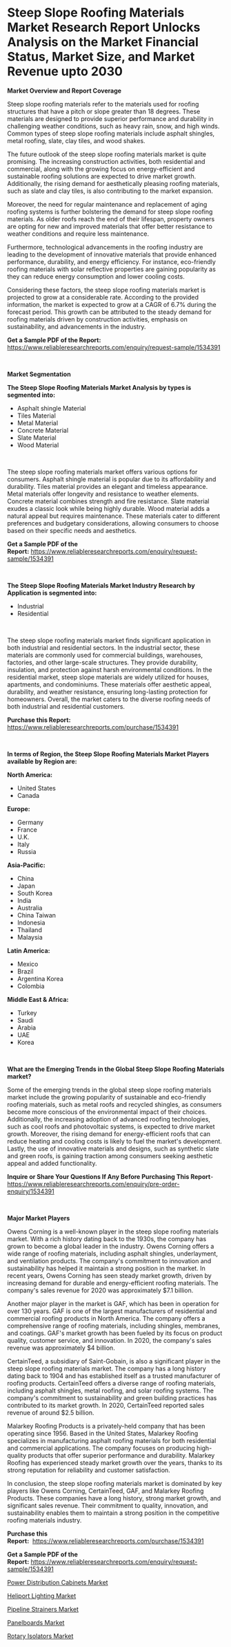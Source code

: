 <p><h1>Steep Slope Roofing Materials Market Research Report Unlocks Analysis on the Market Financial Status, Market Size, and Market Revenue upto 2030</h1></p><p><strong>Market Overview and Report Coverage</strong></p>
<p><p>Steep slope roofing materials refer to the materials used for roofing structures that have a pitch or slope greater than 18 degrees. These materials are designed to provide superior performance and durability in challenging weather conditions, such as heavy rain, snow, and high winds. Common types of steep slope roofing materials include asphalt shingles, metal roofing, slate, clay tiles, and wood shakes.</p><p>The future outlook of the steep slope roofing materials market is quite promising. The increasing construction activities, both residential and commercial, along with the growing focus on energy-efficient and sustainable roofing solutions are expected to drive market growth. Additionally, the rising demand for aesthetically pleasing roofing materials, such as slate and clay tiles, is also contributing to the market expansion.</p><p>Moreover, the need for regular maintenance and replacement of aging roofing systems is further bolstering the demand for steep slope roofing materials. As older roofs reach the end of their lifespan, property owners are opting for new and improved materials that offer better resistance to weather conditions and require less maintenance.</p><p>Furthermore, technological advancements in the roofing industry are leading to the development of innovative materials that provide enhanced performance, durability, and energy efficiency. For instance, eco-friendly roofing materials with solar reflective properties are gaining popularity as they can reduce energy consumption and lower cooling costs.</p><p>Considering these factors, the steep slope roofing materials market is projected to grow at a considerable rate. According to the provided information, the market is expected to grow at a CAGR of 6.7% during the forecast period. This growth can be attributed to the steady demand for roofing materials driven by construction activities, emphasis on sustainability, and advancements in the industry.</p></p>
<p><strong>Get a Sample PDF of the Report:</strong> <a href="https://www.reliableresearchreports.com/enquiry/request-sample/1534391">https://www.reliableresearchreports.com/enquiry/request-sample/1534391</a></p>
<p>&nbsp;</p>
<p><strong>Market Segmentation</strong></p>
<p><strong>The Steep Slope Roofing Materials Market Analysis by types is segmented into:</strong></p>
<p><ul><li>Asphalt shingle Material</li><li>Tiles Material</li><li>Metal Material</li><li>Concrete Material</li><li>Slate Material</li><li>Wood Material</li></ul></p>
<p>&nbsp;</p>
<p><p>The steep slope roofing materials market offers various options for consumers. Asphalt shingle material is popular due to its affordability and durability. Tiles material provides an elegant and timeless appearance. Metal materials offer longevity and resistance to weather elements. Concrete material combines strength and fire resistance. Slate material exudes a classic look while being highly durable. Wood material adds a natural appeal but requires maintenance. These materials cater to different preferences and budgetary considerations, allowing consumers to choose based on their specific needs and aesthetics.</p></p>
<p><strong>Get a Sample PDF of the Report:</strong>&nbsp;<a href="https://www.reliableresearchreports.com/enquiry/request-sample/1534391">https://www.reliableresearchreports.com/enquiry/request-sample/1534391</a></p>
<p>&nbsp;</p>
<p><strong>The Steep Slope Roofing Materials Market Industry Research by Application is segmented into:</strong></p>
<p><ul><li>Industrial</li><li>Residential</li></ul></p>
<p>&nbsp;</p>
<p><p>The steep slope roofing materials market finds significant application in both industrial and residential sectors. In the industrial sector, these materials are commonly used for commercial buildings, warehouses, factories, and other large-scale structures. They provide durability, insulation, and protection against harsh environmental conditions. In the residential market, steep slope materials are widely utilized for houses, apartments, and condominiums. These materials offer aesthetic appeal, durability, and weather resistance, ensuring long-lasting protection for homeowners. Overall, the market caters to the diverse roofing needs of both industrial and residential customers.</p></p>
<p><strong>Purchase this Report:</strong>&nbsp; <a href="https://www.reliableresearchreports.com/purchase/1534391">https://www.reliableresearchreports.com/purchase/1534391</a></p>
<p>&nbsp;</p>
<p><strong>In terms of Region, the Steep Slope Roofing Materials Market Players available by Region are:</strong></p>
<p>
    <p> <strong> North America: </strong>
        <ul>
            <li>United States</li>
            <li>Canada</li>
        </ul>
        </p> 
    <p> <strong> Europe: </strong>
        <ul>
            <li>Germany</li>
            <li>France</li>
            <li>U.K.</li>
            <li>Italy</li>
            <li>Russia</li>
        </ul>
        </p> 
    <p> <strong> Asia-Pacific: </strong>
        <ul>
            <li>China</li>
            <li>Japan</li>
            <li>South Korea</li>
            <li>India</li>
            <li>Australia</li>
            <li>China Taiwan</li>
            <li>Indonesia</li>
            <li>Thailand</li>
            <li>Malaysia</li>
        </ul>
        </p> 
    <p> <strong> Latin America: </strong>
        <ul>
            <li>Mexico</li>
            <li>Brazil</li>
            <li>Argentina Korea</li>
            <li>Colombia</li>
        </ul>
        </p> 
    <p> <strong> Middle East & Africa: </strong>
        <ul>
            <li>Turkey</li>
            <li>Saudi</li>
            <li>Arabia</li>
            <li>UAE</li>
            <li>Korea</li>
        </ul>
    </p>
    </p>
<p>&nbsp;</p>
<p><strong>What are the Emerging Trends in the Global Steep Slope Roofing Materials market?</strong></p>
<p><p>Some of the emerging trends in the global steep slope roofing materials market include the growing popularity of sustainable and eco-friendly roofing materials, such as metal roofs and recycled shingles, as consumers become more conscious of the environmental impact of their choices. Additionally, the increasing adoption of advanced roofing technologies, such as cool roofs and photovoltaic systems, is expected to drive market growth. Moreover, the rising demand for energy-efficient roofs that can reduce heating and cooling costs is likely to fuel the market's development. Lastly, the use of innovative materials and designs, such as synthetic slate and green roofs, is gaining traction among consumers seeking aesthetic appeal and added functionality.</p></p>
<p><strong>Inquire or Share Your Questions If Any Before Purchasing This Report</strong>- <a href="https://www.reliableresearchreports.com/enquiry/pre-order-enquiry/1534391">https://www.reliableresearchreports.com/enquiry/pre-order-enquiry/1534391</a></p>
<p>&nbsp;</p>
<p><strong>Major Market Players</strong></p>
<p><p>Owens Corning is a well-known player in the steep slope roofing materials market. With a rich history dating back to the 1930s, the company has grown to become a global leader in the industry. Owens Corning offers a wide range of roofing materials, including asphalt shingles, underlayment, and ventilation products. The company's commitment to innovation and sustainability has helped it maintain a strong position in the market. In recent years, Owens Corning has seen steady market growth, driven by increasing demand for durable and energy-efficient roofing materials. The company's sales revenue for 2020 was approximately $7.1 billion.</p><p>Another major player in the market is GAF, which has been in operation for over 130 years. GAF is one of the largest manufacturers of residential and commercial roofing products in North America. The company offers a comprehensive range of roofing materials, including shingles, membranes, and coatings. GAF's market growth has been fueled by its focus on product quality, customer service, and innovation. In 2020, the company's sales revenue was approximately $4 billion.</p><p>CertainTeed, a subsidiary of Saint-Gobain, is also a significant player in the steep slope roofing materials market. The company has a long history dating back to 1904 and has established itself as a trusted manufacturer of roofing products. CertainTeed offers a diverse range of roofing materials, including asphalt shingles, metal roofing, and solar roofing systems. The company's commitment to sustainability and green building practices has contributed to its market growth. In 2020, CertainTeed reported sales revenue of around $2.5 billion.</p><p>Malarkey Roofing Products is a privately-held company that has been operating since 1956. Based in the United States, Malarkey Roofing specializes in manufacturing asphalt roofing materials for both residential and commercial applications. The company focuses on producing high-quality products that offer superior performance and durability. Malarkey Roofing has experienced steady market growth over the years, thanks to its strong reputation for reliability and customer satisfaction.</p><p>In conclusion, the steep slope roofing materials market is dominated by key players like Owens Corning, CertainTeed, GAF, and Malarkey Roofing Products. These companies have a long history, strong market growth, and significant sales revenue. Their commitment to quality, innovation, and sustainability enables them to maintain a strong position in the competitive roofing materials industry.</p></p>
<p><strong>Purchase this Report:</strong>&nbsp;&nbsp;<a href="https://www.reliableresearchreports.com/purchase/1534391">https://www.reliableresearchreports.com/purchase/1534391</a></p>
<p></p>
<p><strong>Get a Sample PDF of the Report:</strong>&nbsp;<a href="https://www.reliableresearchreports.com/enquiry/request-sample/1534391">https://www.reliableresearchreports.com/enquiry/request-sample/1534391</a></p>
<p><p><a href="https://medium.com/@flee.calm.mark/power-distribution-cabinets-market-share-evolution-and-market-growth-trends-2023-2030-9dd6e39acc7d">Power Distribution Cabinets Market</a></p><p><a href="https://medium.com/@siennaferry2023/heliport-lighting-market-size-and-market-trends-complete-industry-overview-2023-to-2030-55d84f65a336">Heliport Lighting Market</a></p><p><a href="https://medium.com/@marcoslemke2023/pipeline-strainers-market-furnishes-information-on-market-share-market-trends-and-market-growth-f4bcc4a1a50f">Pipeline Strainers Market</a></p><p><a href="https://medium.com/@bank.build.unity/panelboards-market-size-reveals-the-best-marketing-channels-in-global-industry-4cf512786b7a">Panelboards Market</a></p><p><a href="https://medium.com/@russpollich/rotary-isolators-market-insight-market-trends-growth-forecasted-from-2023-to-2030-5c4f4640679e">Rotary Isolators Market</a></p></p>